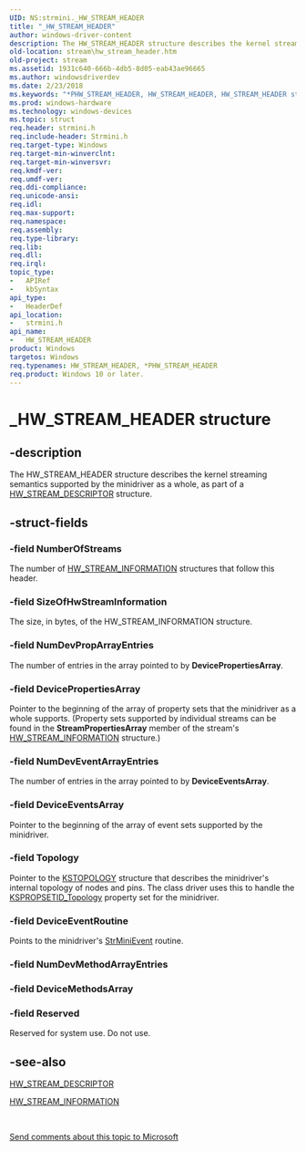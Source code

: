 ```yaml
---
UID: NS:strmini._HW_STREAM_HEADER
title: "_HW_STREAM_HEADER"
author: windows-driver-content
description: The HW_STREAM_HEADER structure describes the kernel streaming semantics supported by the minidriver as a whole, as part of a HW_STREAM_DESCRIPTOR structure.
old-location: stream\hw_stream_header.htm
old-project: stream
ms.assetid: 1931c640-666b-4db5-8d05-eab43ae96665
ms.author: windowsdriverdev
ms.date: 2/23/2018
ms.keywords: "*PHW_STREAM_HEADER, HW_STREAM_HEADER, HW_STREAM_HEADER structure [Streaming Media Devices], PHW_STREAM_HEADER, PHW_STREAM_HEADER structure pointer [Streaming Media Devices], _HW_STREAM_HEADER, strclass-struct_bf41c526-276a-4e94-9d27-97177a3164bc.xml, stream.hw_stream_header, strmini/HW_STREAM_HEADER, strmini/PHW_STREAM_HEADER"
ms.prod: windows-hardware
ms.technology: windows-devices
ms.topic: struct
req.header: strmini.h
req.include-header: Strmini.h
req.target-type: Windows
req.target-min-winverclnt: 
req.target-min-winversvr: 
req.kmdf-ver: 
req.umdf-ver: 
req.ddi-compliance: 
req.unicode-ansi: 
req.idl: 
req.max-support: 
req.namespace: 
req.assembly: 
req.type-library: 
req.lib: 
req.dll: 
req.irql: 
topic_type:
-	APIRef
-	kbSyntax
api_type:
-	HeaderDef
api_location:
-	strmini.h
api_name:
-	HW_STREAM_HEADER
product: Windows
targetos: Windows
req.typenames: HW_STREAM_HEADER, *PHW_STREAM_HEADER
req.product: Windows 10 or later.
---
```


# _HW_STREAM_HEADER structure


## -description


The HW_STREAM_HEADER structure describes the kernel streaming semantics supported by the minidriver as a whole, as part of a <a href="https://msdn.microsoft.com/library/windows/hardware/ff559686">HW_STREAM_DESCRIPTOR</a> structure.


## -struct-fields




### -field NumberOfStreams

The number of <a href="https://msdn.microsoft.com/library/windows/hardware/ff559692">HW_STREAM_INFORMATION</a> structures that follow this header.


### -field SizeOfHwStreamInformation

The size, in bytes, of the HW_STREAM_INFORMATION structure.


### -field NumDevPropArrayEntries

The number of entries in the array pointed to by <b>DevicePropertiesArray</b>.


### -field DevicePropertiesArray

Pointer to the beginning of the array of property sets that the minidriver as a whole supports. (Property sets supported by individual streams can be found in the <b>StreamPropertiesArray</b> member of the stream's <a href="https://msdn.microsoft.com/library/windows/hardware/ff559692">HW_STREAM_INFORMATION</a> structure.)


### -field NumDevEventArrayEntries

The number of entries in the array pointed to by <b>DeviceEventsArray</b>.


### -field DeviceEventsArray

Pointer to the beginning of the array of event sets supported by the minidriver.


### -field Topology

Pointer to the <a href="https://msdn.microsoft.com/library/windows/hardware/ff567146">KSTOPOLOGY</a> structure that describes the minidriver's internal topology of nodes and pins. The class driver uses this to handle the <a href="https://msdn.microsoft.com/library/windows/hardware/ff566598">KSPROPSETID_Topology</a> property set for the minidriver.


### -field DeviceEventRoutine

Points to the minidriver's <a href="https://msdn.microsoft.com/library/windows/hardware/ff568457">StrMiniEvent</a> routine.


### -field NumDevMethodArrayEntries

 


### -field DeviceMethodsArray

 


### -field Reserved

Reserved for system use. Do not use.


## -see-also




<a href="https://msdn.microsoft.com/library/windows/hardware/ff559686">HW_STREAM_DESCRIPTOR</a>



<a href="https://msdn.microsoft.com/library/windows/hardware/ff559692">HW_STREAM_INFORMATION</a>
 

 

<a href="mailto:wsddocfb@microsoft.com?subject=Documentation%20feedback [stream\stream]:%20HW_STREAM_HEADER structure%20 RELEASE:%20(2/23/2018)&amp;body=%0A%0APRIVACY STATEMENT%0A%0AWe use your feedback to improve the documentation. We don't use your email address for any other purpose, and we'll remove your email address from our system after the issue that you're reporting is fixed. While we're working to fix this issue, we might send you an email message to ask for more info. Later, we might also send you an email message to let you know that we've addressed your feedback.%0A%0AFor more info about Microsoft's privacy policy, see http://privacy.microsoft.com/en-us/default.aspx." title="Send comments about this topic to Microsoft">Send comments about this topic to Microsoft</a>

